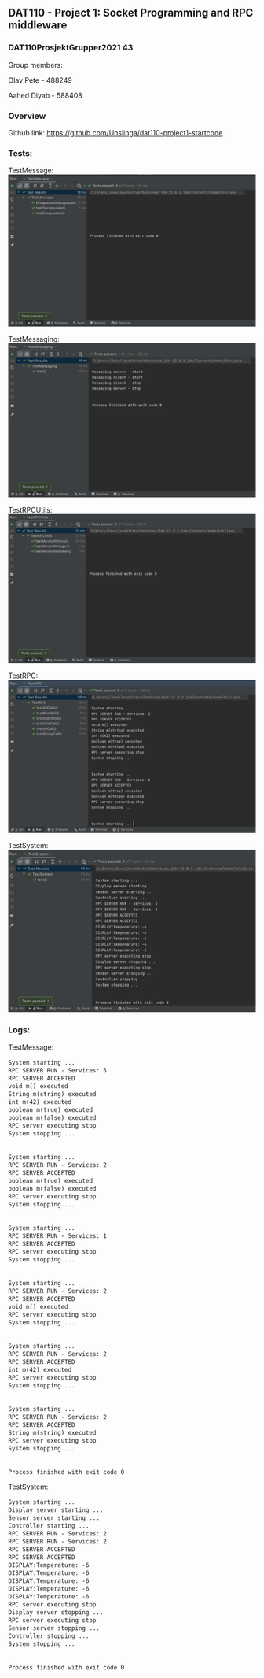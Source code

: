## DAT110 - Project 1: Socket Programming and RPC middleware

### DAT110ProsjektGrupper2021 43

Group members:

  Olav Pete - 488249

  Aahed Diyab - 588408

### Overview

Github link: https://github.com/Unslinga/dat110-project1-startcode

### Tests:

TestMessage:
![](assets/TestMessage.png)


TestMessaging:
![](assets/TestMessaging.png)


TestRPCUtils:
![](assets/TestRPCUtils.png)


TestRPC:
![](assets/TestRPC.png)


TestSystem:
![](assets/TestSystem.png)

### Logs:

TestMessage:
```
System starting ... 
RPC SERVER RUN - Services: 5
RPC SERVER ACCEPTED
void m() executed
String m(string) executed
int m(42) executed
boolean m(true) executed
boolean m(false) executed
RPC server executing stop
System stopping ... 


System starting ... 
RPC SERVER RUN - Services: 2
RPC SERVER ACCEPTED
boolean m(true) executed
boolean m(false) executed
RPC server executing stop
System stopping ... 


System starting ... 
RPC SERVER RUN - Services: 1
RPC SERVER ACCEPTED
RPC server executing stop
System stopping ... 


System starting ... 
RPC SERVER RUN - Services: 2
RPC SERVER ACCEPTED
void m() executed
RPC server executing stop
System stopping ... 


System starting ... 
RPC SERVER RUN - Services: 2
RPC SERVER ACCEPTED
int m(42) executed
RPC server executing stop
System stopping ... 


System starting ... 
RPC SERVER RUN - Services: 2
RPC SERVER ACCEPTED
String m(string) executed
RPC server executing stop
System stopping ... 


Process finished with exit code 0
```

TestSystem:
```
System starting ...
Display server starting ...
Sensor server starting ...
Controller starting ...
RPC SERVER RUN - Services: 2
RPC SERVER RUN - Services: 2
RPC SERVER ACCEPTED
RPC SERVER ACCEPTED
DISPLAY:Temperature: -6
DISPLAY:Temperature: -6
DISPLAY:Temperature: -6
DISPLAY:Temperature: -6
DISPLAY:Temperature: -6
RPC server executing stop
Display server stopping ...
RPC server executing stop
Sensor server stopping ...
Controller stopping ...
System stopping ...


Process finished with exit code 0
```